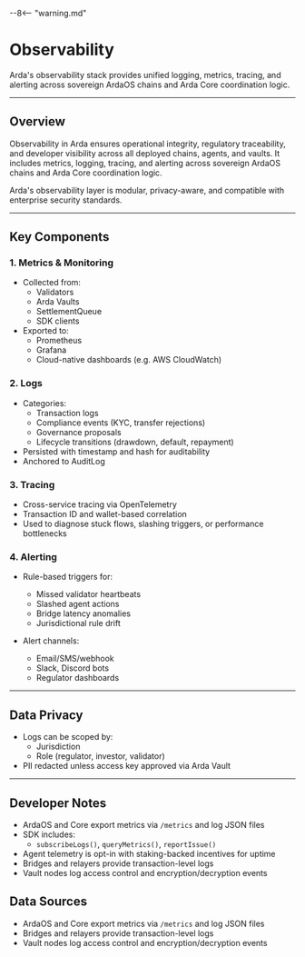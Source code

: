 --8<-- "warning.md"
# Observability

Arda's observability stack provides unified logging, metrics, tracing, and alerting across sovereign ArdaOS chains and Arda Core coordination logic.

---

## Overview

Observability in Arda ensures operational integrity, regulatory traceability, and developer visibility across all deployed chains, agents, and vaults. It includes metrics, logging, tracing, and alerting across sovereign ArdaOS chains and Arda Core coordination logic.

Arda's observability layer is modular, privacy-aware, and compatible with enterprise security standards.

---

## Key Components

### 1. **Metrics & Monitoring**
- Collected from:
  - Validators
  - Arda Vaults
  - SettlementQueue
  - SDK clients
- Exported to:
  - Prometheus
  - Grafana
  - Cloud-native dashboards (e.g. AWS CloudWatch)

### 2. **Logs**
- Categories:
  - Transaction logs
  - Compliance events (KYC, transfer rejections)
  - Governance proposals
  - Lifecycle transitions (drawdown, default, repayment)
- Persisted with timestamp and hash for auditability
- Anchored to AuditLog

### 3. **Tracing**
- Cross-service tracing via OpenTelemetry
- Transaction ID and wallet-based correlation
- Used to diagnose stuck flows, slashing triggers, or performance bottlenecks

### 4. **Alerting**
- Rule-based triggers for:
  - Missed validator heartbeats
  - Slashed agent actions
  - Bridge latency anomalies
  - Jurisdictional rule drift

- Alert channels:
  - Email/SMS/webhook
  - Slack, Discord bots
  - Regulator dashboards

---

## Data Privacy

- Logs can be scoped by:
  - Jurisdiction
  - Role (regulator, investor, validator)
- PII redacted unless access key approved via Arda Vault

---

## Developer Notes

- ArdaOS and Core export metrics via `/metrics` and log JSON files
- SDK includes:
  - `subscribeLogs()`, `queryMetrics()`, `reportIssue()`
- Agent telemetry is opt-in with staking-backed incentives for uptime
- Bridges and relayers provide transaction-level logs
- Vault nodes log access control and encryption/decryption events

## Data Sources

- ArdaOS and Core export metrics via `/metrics` and log JSON files
- Bridges and relayers provide transaction-level logs
- Vault nodes log access control and encryption/decryption events
